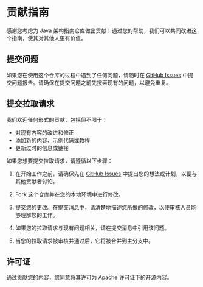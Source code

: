 # 贡献指南

感谢您考虑为 Java 架构指南仓库做出贡献！通过您的帮助，我们可以共同改进这个指南，使其对其他人更有价值。

## 提交问题

如果您在使用这个仓库的过程中遇到了任何问题，请随时在 [GitHub Issues](https://github.com/xiaochi-cloud/JavaArchitectureGuide/issues) 中提交问题报告。请确保在提交问题之前先搜索现有的问题，以避免重复。

## 提交拉取请求

我们欢迎任何形式的贡献，包括但不限于：

- 对现有内容的改进和修正
- 添加新的内容、示例代码或教程
- 更新过时的信息或链接

如果您想要提交拉取请求，请遵循以下步骤：

1. 在开始工作之前，请确保先在 [GitHub Issues](https://github.com/xiaochi-cloud/JavaArchitectureGuide/issues) 中提出您的想法或计划，以便与其他贡献者讨论。

2. Fork 这个仓库并在您的本地环境中进行修改。

3. 提交您的更改。在提交消息中，请清楚地描述您所做的修改，以便审核人员能够理解您的工作。

4. 如果您的拉取请求与现有问题相关，请在提交消息中引用该问题。

5. 当您的拉取请求被审核并通过后，它将被合并到主分支中。

## 许可证

通过贡献您的内容，您同意将其许可为 Apache 许可证下的开源内容。
